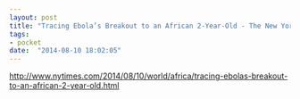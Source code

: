```yaml
---
layout: post
title: "Tracing Ebola’s Breakout to an African 2-Year-Old - The New York Times"
tags:
- pocket
date:  "2014-08-10 18:02:05"
---
```


http://www.nytimes.com/2014/08/10/world/africa/tracing-ebolas-breakout-to-an-african-2-year-old.html


